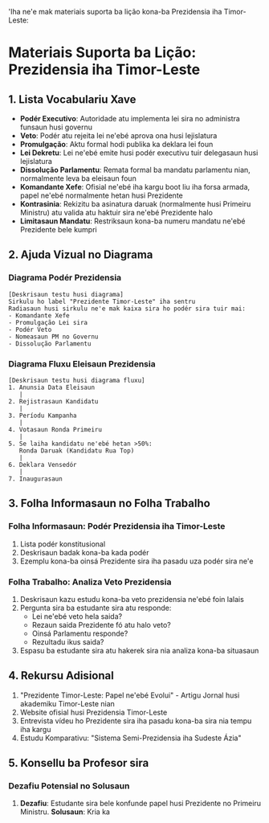 'Iha ne'e mak materiais suporta ba lição kona-ba Prezidensia iha Timor-Leste:

# Materiais Suporta ba Lição: Prezidensia iha Timor-Leste

## 1. Lista Vocabulariu Xave

- **Podér Executivo**: Autoridade atu implementa lei sira no administra funsaun husi governu
- **Veto**: Podér atu rejeita lei ne'ebé aprova ona husi lejislatura
- **Promulgação**: Aktu formal hodi publika ka deklara lei foun
- **Lei Dekretu**: Lei ne'ebé emite husi podér executivu tuir delegasaun husi lejislatura
- **Dissolução Parlamentu**: Remata formal ba mandatu parlamentu nian, normalmente leva ba eleisaun foun
- **Komandante Xefe**: Ofisial ne'ebé iha kargu boot liu iha forsa armada, papel ne'ebé normalmente hetan husi Prezidente
- **Kontrasinia**: Rekizitu ba asinatura daruak (normalmente husi Primeiru Ministru) atu valida atu haktuir sira ne'ebé Prezidente halo
- **Limitasaun Mandatu**: Restriksaun kona-ba numeru mandatu ne'ebé Prezidente bele kumpri

## 2. Ajuda Vizual no Diagrama

### Diagrama Podér Prezidensia

```
[Deskrisaun testu husi diagrama]
Sirkulu ho label "Prezidente Timor-Leste" iha sentru
Radiasaun husi sirkulu ne'e mak kaixa sira ho podér sira tuir mai:
- Komandante Xefe
- Promulgação Lei sira
- Podér Veto
- Nomeasaun PM no Governu
- Dissolução Parlamentu
```

### Diagrama Fluxu Eleisaun Prezidensia

```
[Deskrisaun testu husi diagrama fluxu]
1. Anunsia Data Eleisaun
   |
2. Rejistrasaun Kandidatu
   |
3. Períodu Kampanha
   |
4. Votasaun Ronda Primeiru
   |
5. Se laiha kandidatu ne'ebé hetan >50%:
   Ronda Daruak (Kandidatu Rua Top)
   |
6. Deklara Vensedór
   |
7. Inaugurasaun
```

## 3. Folha Informasaun no Folha Trabalho

### Folha Informasaun: Podér Prezidensia iha Timor-Leste

1. Lista podér konstitusional
2. Deskrisaun badak kona-ba kada podér
3. Ezemplu kona-ba oinsá Prezidente sira iha pasadu uza podér sira ne'e

### Folha Trabalho: Analiza Veto Prezidensia

1. Deskrisaun kazu estudu kona-ba veto prezidensia ne'ebé foin lalais
2. Pergunta sira ba estudante sira atu responde:
   - Lei ne'ebé veto hela saida?
   - Rezaun saida Prezidente fó atu halo veto?
   - Oinsá Parlamentu responde?
   - Rezultadu ikus saida?
3. Espasu ba estudante sira atu hakerek sira nia analiza kona-ba situasaun

## 4. Rekursu Adisional

1. "Prezidente Timor-Leste: Papel ne'ebé Evolui" - Artigu Jornal husi akademiku Timor-Leste nian
2. Website ofisial husi Prezidensia Timor-Leste
3. Entrevista vídeu ho Prezidente sira iha pasadu kona-ba sira nia tempu iha kargu
4. Estudu Komparativu: "Sistema Semi-Prezidensia iha Sudeste Ázia"

## 5. Konsellu ba Profesor sira

### Dezafiu Potensial no Solusaun

1. **Dezafiu**: Estudante sira bele konfunde papel husi Prezidente no Primeiru Ministru.
   **Solusaun**: Kria ka